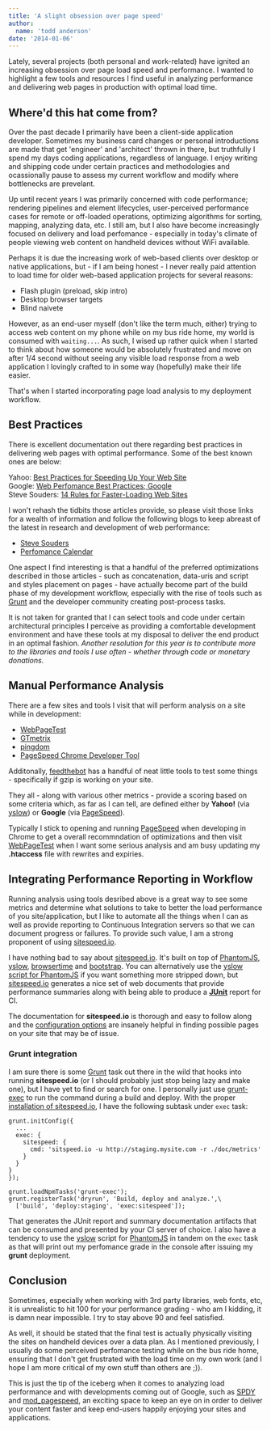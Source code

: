 ```yaml
---
title: 'A slight obsession over page speed'
author:
  name: 'todd anderson'
date: '2014-01-06'
---
```

Lately, several projects (both personal and work-related) have ignited an increasing obsession over page load speed and performance. I wanted to highlight a few tools and resources I find useful in analyzing performance and delivering web pages in production with optimal load time.

## Where'd this hat come from?
Over the past decade I primarily have been a client-side application developer. Sometimes my business card changes or personal introductions are made that get 'engineer' and 'architect' thrown in there, but truthfully I spend my days coding applications, regardless of language. I enjoy writing and shipping code under certain practices and methodologies and ocassionally pause to assess my current workflow and modify where bottlenecks are prevelant.

Up until recent years I was primarily concerned with code performance; rendering pipelines and element lifecycles, user-perceived performance cases for remote or off-loaded operations, optimizing algorithms for sorting, mapping, analyzing data, etc. I still am, but I also have become increasingly focused on delivery and load perfomance - especially in today's climate of people viewing web content on handheld devices without WiFi available. 

Perhaps it is due the increasing work of web-based clients over desktop or native applications, but - if I am being honest - I never really paid attention to load time for older web-based application projects for several reasons:

* Flash plugin (preload, skip intro)
* Desktop browser targets
* Blind naivete

However, as an end-user myself (don't like the term much, either) trying to access web content on my phone while on my bus ride home, my world is consumed with `waiting...`. As such, I wised up rather quick when I started to think about how someone would be absolutely frustrated and move on after 1/4 second without seeing any visible load response from a web application I lovingly crafted to in some way (hopefully) make their life easier.

That's when I started incorporating page load analysis to my deployment workflow.

## Best Practices
There is excellent documentation out there regarding best practices in delivering web pages with optimal performance. Some of the best known ones are below:

Yahoo: [Best Practices for Speeding Up Your Web Site](http://developer.yahoo.com/performance/rules.html)    
Google: [Web Perfomance Best Practices; Google](https://developers.google.com/speed/docs/best-practices/rules_intro)  
Steve Souders: [14 Rules for Faster-Loading Web Sites](http://stevesouders.com/hpws/rules.php)

I won't rehash the tidbits those articles provide, so please visit those links for a wealth of information and follow the following blogs to keep abreast of the latest in research and development of web performance:

* [Steve Souders](http://stevesouders.com/)
* [Perfomance Calendar](http://calendar.perfplanet.com/)  

One aspect I find interesting is that a handful of the preferred optimizations described in those articles - such as concatenation, data-uris and script and styles placement on pages - have actually become part of the build phase of my development workflow, especially with the rise of tools such as [Grunt](http://gruntjs.com) and the developer community creating post-process tasks. 

It is not taken for granted that I can select tools and code under certain architectural principles I perceive as providing a comfortable development environment and have these tools at my disposal to deliver the end product in an optimal fashion. _Another resolution for this year is to contribute more to the libraries and tools I use often - whether through code or monetary donations._

## Manual Performance Analysis
There are a few sites and tools I visit that will perform analysis on a site while in development:

* [WebPageTest](http://www.webpagetest.org/)
* [GTmetrix](http://gtmetrix.com/)
* [pingdom](http://tools.pingdom.com/)
* [PageSpeed Chrome Developer Tool](https://developers.google.com/speed/docs/insights/using_chrome)

Additonally, [feedthebot](http://www.feedthebot.com/tools/) has a handful of neat little tools to test some things - specifically if gzip is working on your site.

They all - along with various other metrics - provide a scoring based on some criteria which, as far as I can tell, are defined either by __Yahoo!__ (via [yslow](http://developer.yahoo.com/yslow/)) or __Google__ (via [PageSpeed](https://developers.google.com/speed/pagespeed/?csw=1)).

Typically I stick to opening and running [PageSpeed](https://developers.google.com/speed/pagespeed/?csw=1) when developing in Chrome to get a overall recommndation of optimizations and then visit [WebPageTest](http://www.webpagetest.org/) when I want some serious analysis and am busy updating my __.htaccess__ file with rewrites and expiries.

## Integrating Performance Reporting in Workflow
Running analysis using tools desribed above is a great way to see some metrics and determine what solutions to take to better the load performance of you site/application, but I like to automate all the things when I can as well as provide reporting to Continuous Integration servers so that we can document progress or failures. To provide such value, I am a strong proponent of using [sitespeed.io](http://www.sitespeed.io/).

I have nothing bad to say about [sitespeed.io](http://www.sitespeed.io/). It's built on top of [PhantomJS](https://github.com/ariya/phantomjs), [yslow](https://github.com/marcelduran/yslow/), [browsertime](https://github.com/tobli/browsertime) and [bootstrap](https://github.com/twbs/bootstrap/). You can alternatively use the [yslow script for PhantomJS](http://yslow.org/phantomjs/) if you want something more stripped down, but [sitespeed.io](http://www.sitespeed.io/) generates a nice set of web documents that provide performance summaries along with being able to produce a __[JUnit](http://www.sitespeed.io/documentation/#junit)__ report for CI.

The documentation for __sitespeed.io__ is thorough and easy to follow along and the [configuration options](http://www.sitespeed.io/documentation/#configuration) are insanely helpful in finding possible pages on your site that may be of issue.

### Grunt integration
I am sure there is some [Grunt](http://gruntjs.com) task out there in the wild that hooks into running __sitespeed.io__ (or I should probably just stop being lazy and make one), but I have yet to find or search for one. I personally just use [grunt-exec](https://github.com/jharding/grunt-exec) to run the command during a build and deploy. With the proper [installation of sitespeed.io](http://www.sitespeed.io/documentation/#installation), I have the following subtask under `exec` task:

```
grunt.initConfig({
  ...
  exec: {
    sitespeed: {
      cmd: 'sitspeed.io -u http://staging.mysite.com -r ./doc/metrics'
    }
  }
}
});

grunt.loadNpmTasks('grunt-exec');
grunt.registerTask('dryrun', 'Build, deploy and analyze.',\ 
  ['build', 'deploy:staging', 'exec:sitespeed']);

```

That generates the JUnit report and summary documentation artifacts that can be consumed and presented by your CI server of choice. I also have a tendency to use the [yslow](https://github.com/marcelduran/yslow/) script for [PhantomJS](https://github.com/ariya/phantomjs) in tandem on the `exec` task as that will print out my perfomance grade in the console after issuing my __grunt__ deployment.

## Conclusion
Sometimes, especially when working with 3rd party libraries, web fonts, etc, it is unrealistic to hit 100 for your performance grading - who am I kidding, it is damn near impossible. I try to stay above 90 and feel satisfied. 

As well, it should be stated that the final test is actually physically visiting the sites on handheld devices over a data plan. As I mentioned previously, I usually do some perceived perfomance testing while on the bus ride home, ensuring that I don't get frustrated with the load time on my own work (and I hope I am more critical of my own stuff than others are ;)).

This is just the tip of the iceberg when it comes to analyzing load performance and with developments coming out of Google, such as [SPDY](http://www.chromium.org/spdy/spdy-whitepaper) and [mod_pagespeed](https://code.google.com/p/modpagespeed/), an exciting space to keep an eye on in order to deliver your content faster and keep end-users happily enjoying your sites and applications.

